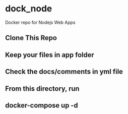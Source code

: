 # dock_node
Docker repo for Nodejs Web Apps

## Clone This Repo
## Keep your files in app folder
## Check the docs/comments in yml file
## From this directory, run
## docker-compose up -d
